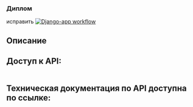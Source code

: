 ### Диплом
исправить
[![Django-app workflow](https://github.com/aayadin/yamdb_final/actions/workflows/yamdb_workflow.yml/badge.svg)](https://github.com/aayadin/yamdb_final/actions/workflows/yamdb_workflow.yml)

## Описание

## Доступ к API:
```

```

## Техническая документация по API доступна по ссылке:
```

```
